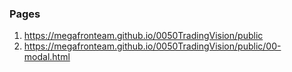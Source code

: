 ### Pages
1. <https://megafronteam.github.io/0050TradingVision/public>
2. <https://megafronteam.github.io/0050TradingVision/public/00-modal.html>
